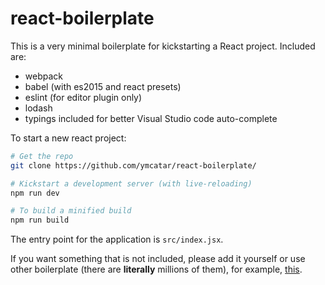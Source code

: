 # react-boilerplate

This is a very minimal boilerplate for kickstarting a React project. Included are:

* webpack
* babel (with es2015 and react presets)
* eslint (for editor plugin only)
* lodash
* typings included for better Visual Studio code auto-complete

To start a new react project:
```bash
# Get the repo
git clone https://github.com/ymcatar/react-boilerplate/

# Kickstart a development server (with live-reloading)
npm run dev

# To build a minified build
npm run build
```

The entry point for the application is `src/index.jsx`.

If you want something that is not included, please add it yourself or use other boilerplate (there are **literally** millions of them), for example, [this](http://reactboilerplate.com/).
